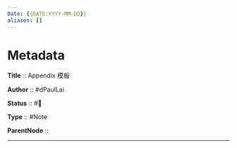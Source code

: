 ```yaml
---
Date: {{DATE:YYYY-MM-DD}}
aliases: []
---
```


# Metadata

**Title** :: Appendix 模板

**Author** :: #dPaulLai

**Status** :: #🌱

**Type** :: #Note

**ParentNode** ::

---

